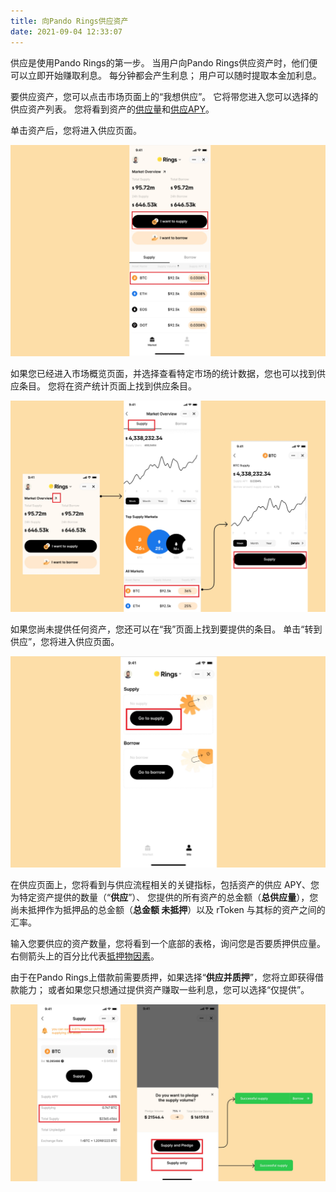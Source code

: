 ```yaml
---
title: 向Pando Rings供应资产
date: 2021-09-04 12:33:07
---
```


供应是使用Pando Rings的第一步。 当用户向Pando Rings供应资产时，他们便可以立即开始赚取利息。 每分钟都会产生利息； 用户可以随时提取本金加利息。

要供应资产，您可以点击市场页面上的“我想供应”。 它将带您进入您可以选择的供应资产列表。 您将看到资产的[供应量](../key-concepts/glossary)和[供应APY](../key-concepts/glossary)。

单击资产后，您将进入供应页面。

![](../assets/supply1.jpg)

如果您已经进入市场概览页面，并选择查看特定市场的统计数据，您也可以找到供应条目。 您将在资产统计页面上找到供应条目。

![](../assets/supply2.jpg)

如果您尚未提供任何资产，您还可以在“我”页面上找到要提供的条目。 单击“转到供应”，您将进入供应页面。

![](../assets/supply3.jpg)

在供应页面上，您将看到与供应流程相关的关键指标，包括资产的供应 APY、您为特定资产提供的数量（“**供应**”）、 您提供的所有资产的总金额（**总供应量**），您尚未抵押作为抵押品的总金额（**总金额 未抵押**）以及 rToken 与其标的资产之间的汇率。

输入您要供应的资产数量，您将看到一个底部的表格，询问您是否要质押供应量。 右侧箭头上的百分比代表[抵押物因素](../key-concepts/glossary)。

由于在Pando Rings上借款前需要质押，如果选择“**供应并质押**”，您将立即获得借款能力； 或者如果您只想通过提供资产赚取一些利息，您可以选择“仅提供”。

![](../assets/supply4.jpg)



